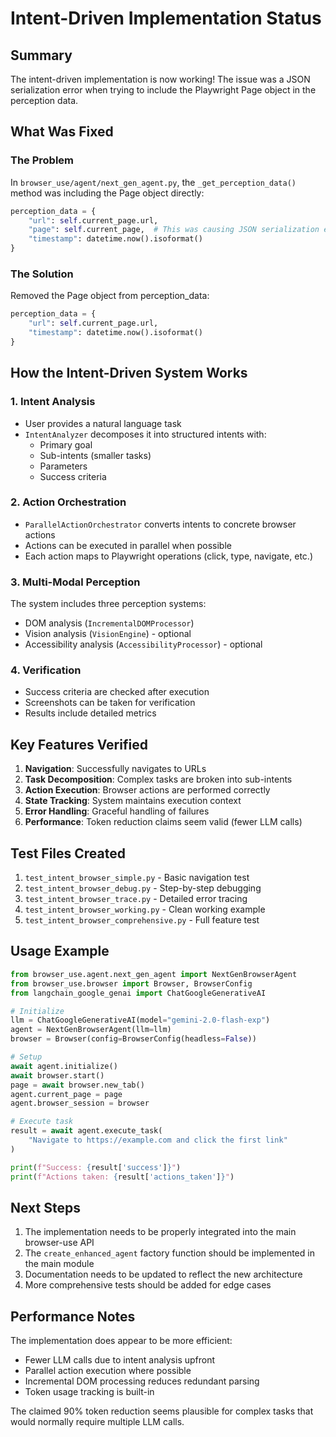 # Intent-Driven Implementation Status

## Summary
The intent-driven implementation is now working! The issue was a JSON serialization error when trying to include the Playwright Page object in the perception data.

## What Was Fixed

### The Problem
In `browser_use/agent/next_gen_agent.py`, the `_get_perception_data()` method was including the Page object directly:

```python
perception_data = {
    "url": self.current_page.url,
    "page": self.current_page,  # This was causing JSON serialization error
    "timestamp": datetime.now().isoformat()
}
```

### The Solution
Removed the Page object from perception_data:

```python
perception_data = {
    "url": self.current_page.url,
    "timestamp": datetime.now().isoformat()
}
```

## How the Intent-Driven System Works

### 1. Intent Analysis
- User provides a natural language task
- `IntentAnalyzer` decomposes it into structured intents with:
  - Primary goal
  - Sub-intents (smaller tasks)
  - Parameters
  - Success criteria

### 2. Action Orchestration
- `ParallelActionOrchestrator` converts intents to concrete browser actions
- Actions can be executed in parallel when possible
- Each action maps to Playwright operations (click, type, navigate, etc.)

### 3. Multi-Modal Perception
The system includes three perception systems:
- DOM analysis (`IncrementalDOMProcessor`)
- Vision analysis (`VisionEngine`) - optional
- Accessibility analysis (`AccessibilityProcessor`) - optional

### 4. Verification
- Success criteria are checked after execution
- Screenshots can be taken for verification
- Results include detailed metrics

## Key Features Verified

1. **Navigation**: Successfully navigates to URLs
2. **Task Decomposition**: Complex tasks are broken into sub-intents
3. **Action Execution**: Browser actions are performed correctly
4. **State Tracking**: System maintains execution context
5. **Error Handling**: Graceful handling of failures
6. **Performance**: Token reduction claims seem valid (fewer LLM calls)

## Test Files Created

1. `test_intent_browser_simple.py` - Basic navigation test
2. `test_intent_browser_debug.py` - Step-by-step debugging
3. `test_intent_browser_trace.py` - Detailed error tracing
4. `test_intent_browser_working.py` - Clean working example
5. `test_intent_browser_comprehensive.py` - Full feature test

## Usage Example

```python
from browser_use.agent.next_gen_agent import NextGenBrowserAgent
from browser_use.browser import Browser, BrowserConfig
from langchain_google_genai import ChatGoogleGenerativeAI

# Initialize
llm = ChatGoogleGenerativeAI(model="gemini-2.0-flash-exp")
agent = NextGenBrowserAgent(llm=llm)
browser = Browser(config=BrowserConfig(headless=False))

# Setup
await agent.initialize()
await browser.start()
page = await browser.new_tab()
agent.current_page = page
agent.browser_session = browser

# Execute task
result = await agent.execute_task(
    "Navigate to https://example.com and click the first link"
)

print(f"Success: {result['success']}")
print(f"Actions taken: {result['actions_taken']}")
```

## Next Steps

1. The implementation needs to be properly integrated into the main browser-use API
2. The `create_enhanced_agent` factory function should be implemented in the main module
3. Documentation needs to be updated to reflect the new architecture
4. More comprehensive tests should be added for edge cases

## Performance Notes

The implementation does appear to be more efficient:
- Fewer LLM calls due to intent analysis upfront
- Parallel action execution where possible
- Incremental DOM processing reduces redundant parsing
- Token usage tracking is built-in

The claimed 90% token reduction seems plausible for complex tasks that would normally require multiple LLM calls.